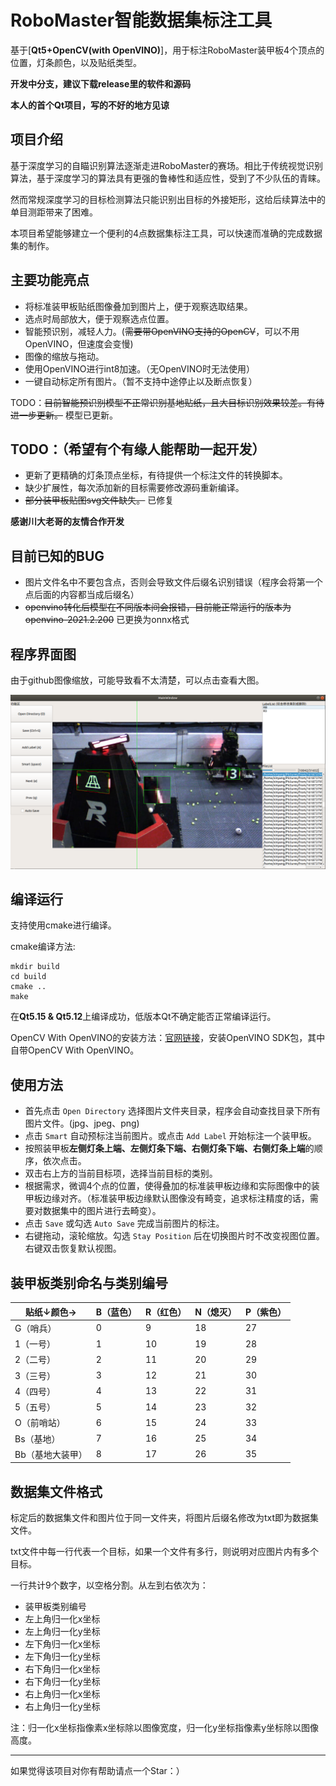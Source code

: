 # RoboMaster智能数据集标注工具

基于[**Qt5+OpenCV(with OpenVINO)**]，用于标注RoboMaster装甲板4个顶点的位置，灯条颜色，以及贴纸类型。

**开发中分支，建议下载release里的软件和源码**

**本人的首个Qt项目，写的不好的地方见谅**

## 项目介绍

基于深度学习的自瞄识别算法逐渐走进RoboMaster的赛场。相比于传统视觉识别算法，基于深度学习的算法具有更强的鲁棒性和适应性，受到了不少队伍的青睐。

然而常规深度学习的目标检测算法只能识别出目标的外接矩形，这给后续算法中的单目测距带来了困难。

本项目希望能够建立一个便利的4点数据集标注工具，可以快速而准确的完成数据集的制作。

## 主要功能亮点

* 将标准装甲板贴纸图像叠加到图片上，便于观察选取结果。
* 选点时局部放大，便于观察选点位置。
* 智能预识别，减轻人力。(~~需要带OpenVINO支持的OpenCV~~，可以不用OpenVINO，但速度会变慢)
* 图像的缩放与拖动。
* 使用OpenVINO进行int8加速。（无OpenVINO时无法使用）
* 一键自动标定所有图片。（暂不支持中途停止以及断点恢复）

TODO：~~目前智能预识别模型不正常识别基地贴纸，且大目标识别效果较差。有待进一步更新。~~ 模型已更新。

## TODO：（希望有个有缘人能帮助一起开发）
* 更新了更精确的灯条顶点坐标，有待提供一个标注文件的转换脚本。
* 缺少扩展性，每次添加新的目标需要修改源码重新编译。
* ~~部分装甲板贴图svg文件缺失。~~ 已修复

**感谢川大老哥的友情合作开发**

## 目前已知的BUG

* 图片文件名中不要包含点，否则会导致文件后缀名识别错误（程序会将第一个点后面的内容都当成后缀名）
* ~~openvino转化后模型在不同版本间会报错，目前能正常运行的版本为openvino-2021.2.200~~ 已更换为onnx格式

## 程序界面图

由于github图像缩放，可能导致看不太清楚，可以点击查看大图。

![demo](pic/demo.png)

## 编译运行

支持使用cmake进行编译。

cmake编译方法:

```shell
mkdir build
cd build
cmake ..
make
```

在**Qt5.15 & Qt5.12**上编译成功，低版本Qt不确定能否正常编译运行。

OpenCV With OpenVINO的安装方法：[官网链接](https://software.intel.com/content/www/us/en/develop/tools/openvino-toolkit/download.html)，安装OpenVINO SDK包，其中自带OpenCV With OpenVINO。

## 使用方法

* 首先点击 `Open Directory` 选择图片文件夹目录，程序会自动查找目录下所有图片文件。(jpg、jpeg、png)
* 点击 `Smart` 自动预标注当前图片。或点击 `Add Label` 开始标注一个装甲板。
* 按照装甲板**左侧灯条上端、左侧灯条下端、右侧灯条下端、右侧灯条上端**的顺序，依次点击。
* 双击右上方的当前目标项，选择当前目标的类别。
* 根据需求，微调4个点的位置，使得叠加的标准装甲板边缘和实际图像中的装甲板边缘对齐。（标准装甲板边缘默认图像没有畸变，追求标注精度的话，需要对数据集中的图片进行去畸变）。
* 点击 `Save` 或勾选 `Auto Save` 完成当前图片的标注。
* 右键拖动，滚轮缩放。勾选 `Stay Position` 后在切换图片时不改变视图位置。右键双击恢复默认视图。

## 装甲板类别命名与类别编号

| 贴纸↓颜色→    | B（蓝色） | R（红色） | N（熄灭） | P（紫色） |
|-----------|-------|-------|-------|-------|
| G（哨兵）     | 0     | 9     | 18    | 27    |
| 1（一号）     | 1     | 10    | 19    | 28    |
| 2（二号）     | 2     | 11    | 20    | 29    |
| 3（三号）     | 3     | 12    | 21    | 30    |
| 4（四号）     | 4     | 13    | 22    | 31    |
| 5（五号）     | 5     | 14    | 23    | 32    |
| O（前哨站）    | 6     | 15    | 24    | 33    |
| Bs（基地）    | 7     | 16    | 25    | 34    |
| Bb（基地大装甲） | 8     | 17    | 26    | 35    |

## 数据集文件格式

标定后的数据集文件和图片位于同一文件夹，将图片后缀名修改为txt即为数据集文件。

txt文件中每一行代表一个目标，如果一个文件有多行，则说明对应图片内有多个目标。

一行共计9个数字，以空格分割。从左到右依次为：
* 装甲板类别编号
* 左上角归一化x坐标
* 左上角归一化y坐标
* 左下角归一化x坐标
* 左下角归一化y坐标
* 右下角归一化x坐标
* 右下角归一化y坐标
* 右上角归一化x坐标
* 右上角归一化y坐标

注：归一化x坐标指像素x坐标除以图像宽度，归一化y坐标指像素y坐标除以图像高度。

---

如果觉得该项目对你有帮助请点一个Star：）
